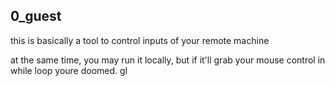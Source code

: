 ## 0_guest

this is basically a tool to control inputs of your remote machine

at the same time, you may run it locally, but if it'll grab your mouse control in while loop youre doomed. gl
